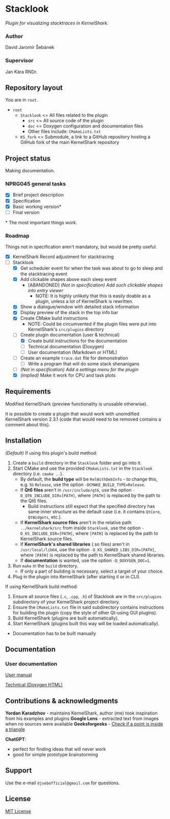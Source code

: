 # Stacklook
*Plugin for visualizing stacktraces in KernelShark.*

### Author

David Jaromír Šebánek

### Supervisor

Jan Kára RNDr.

## Repository layout

You are in `root`.

- `root`
    - `Stacklook` <= All files related to the plugin
        - `src` <= All source code of the plugin
        - `doc` <= Doxygen configuration and documentation files
        - Other files include: `CMakeLists.txt`
    - `KS_fork` <= Submodule, a link to a GitHub repository hosting a GitHub fork of the main KernelShark repository


## Project status

Making documentation.

### NPRG045 general tasks

- [x] Brief project description
- [x] Specification
- [x] Basic working version*
- [ ] Final version

\* The most important things work.

### Roadmap

Things not in specification aren't mandatory, but would be pretty useful.

- [x] KernelShark Record adjustment for stacktracing
- [ ] Stacklook
    * [x] Get scheduler event for when the task was about to go to sleep and the stacktracing event
    * [x] Add clickable shapes above each sleep event
        * [ABANDONED] *(Not in specification) Add such clickable shapes into entry viewer*
            * NOTE: It is highly unlikely that this is easily doable as a plugin, unless a lot of KernelShark is rewritten.
    * [x] Show a dialogue/window with detailed stack information
    * [x] Display preview of the stack in the top info bar
    * [x] Create CMake build instructions
        * NOTE: Could be circumvented if the plugin files were put into KernelShark's `src/plugins` directory
    * [ ] Create plugin documentation (user & technical)
        <!-- NOTE: Limit thyself, author -->
        * [x] Create build instructions for the documentation
        * [ ] Technical documentation (Doxygen)
        * [ ] User documentation (Markdown or HTML)
    * [ ] Create an example `trace.dat` file for demonstration
        * [ ] Write a program that will do some stack shenanigans
    * [ ] *(Not in specification) Add a settings menu for the plugin*
    * [x] *(implied)* Make it work for CPU and task plots

## Requirements

Modified KernelShark (preview functionality is unusable otherwise).

It is possible to create a plugin that would work with unomdified
KernelShark version 2.3.1 (code that would need to be removed
contains a comment about this).

## Installation

*(Default)* If using this plugin's build method:

1) Create a `build` directory in the `Stacklook` folder and go into it.
2) Start CMake and use the provided `CMakeLists.txt` in the `Stacklook` directory (i.e. `cmake ..`).
    - By default, the **build type** will be `RelWithDebInfo` - to change this, e.g. to `Release`, use the option `-DCMAKE_BUILD_TYPE=Release`.
    - If **Qt6 files** aren't in `/usr/include/qt6`, use the option `-D_QT6_INCLUDE_DIR=[PATH]`, where `[PATH]` is replaced by the path to the Qt6 files.
        - Build instructions still expect that the specified directory has same inner structure as the default case (i.e. it contains `QtCore`, `QtWidgets`, etc.).
    - If **KernelShark source files** aren't in the relative path `../kernelshark/src` from inside `Stacklook`, use the option `-D_KS_INCLUDE_DIR=[PATH]`, where `[PATH]` is replaced by the path to KernelShark source files.
    - If **KernelShark's shared libraries** (.so files) aren't in `/usr/local/lib64`, use the option `-D_KS_SHARED_LIBS_DIR=[PATH]`, where `[PATH]` is replaced by the path to KernelShark shared libraries.
    - If **documentation** is wanted, use the option `-D_DOXYGEN_DOC=1`.
3) Run `make` in the `build` directory.
    - If only a part of building is necessary, select a target of your choice.
4) Plug in the plugin into KernelShark (after starting it or in CLI).

If using KernelShark build method:

1) Ensure all source files (`.c`, `.cpp`, `.h`) of Stacklook are in the `src/plugins` subdirectory of your KernelShark project directory.
2) Ensure the `CMakeLists.txt` file in said subdirectory contains instructions for building the plugin (copy the style of other Qt-using GUI plugins).
3) Build KernelShark (plugins are built automatically).
4) Start KernelShark (plugins built this way will be loaded automatically).
- Documentation has to be built manually


## Documentation

### User documentation

[User manual](./Stacklook/doc/user/Manual.md)

[Technical (Doxygen HTML)](./Stacklook/doc/technical/html/index.html)

## Contributions & acknowledgments

**Yordan Karadzhov** - maintains KernelShark, author (me) took inspiration from his examples and plugins
**Google Lens** - extracted text from images when no sources were available
**Geeksforgeeks** - [Check if a point is inside a triangle](https://www.geeksforgeeks.org/check-whether-a-given-point-lies-inside-a-triangle-or-not/)

**ChatGPT**:
- perfect for finding ideas that will never work
- good for simple prototype brainstorming

## Support

Use the e-mail `djsebofficial@gmail.com` for questions.

## License

[MIT License](./LICENSE)
